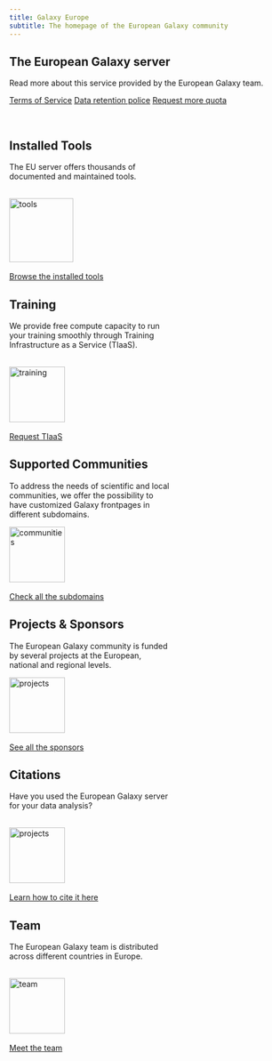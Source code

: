 ```yaml
---
title: Galaxy Europe
subtitle: The homepage of the European Galaxy community
---
```


<!-- Color palette: https://www.color-hex.com/color-palette/9983 -->

<div class="card border-secondary bg-secondary mb-1" style="width: 100%;">
  <div class="card-body">
    <h2 class="card-title text-dark">The European Galaxy server</h2>
    <p class="card-text">Read more about this service provided by the European Galaxy team.</p>
    <p>
      <a href="https://galaxyproject.eu/gdpr/tos.html" class="btn btn-primary">Terms of Service</a>
      <a href="#" class="btn btn-primary">Data retention police</a>
      <a href="#" class="btn btn-primary">Request more quota</a>
    </p>
  </div>
</div>

<br>

<div class="card-deck">
  <div class="card border-secondary bg-light mb-1" style="width: 18rem">
    <div class="card-body">
      <h2 class="card-title text-dark">Installed Tools</h2>
      <p class="card-text">The EU server offers thousands of documented and maintained tools.</p>
      <br>
      <div class="text-center">
        <img src="/images/undraw-illustrations/tools.svg" alt="tools" height="115">
        <br><br>
        <a href="#" class="btn btn-primary">Browse the installed tools</a>
      </div>
    </div>
  </div>
  <div class="card border-secondary bg-light mb-1" style="width: 18rem">
    <div class="card-body">
      <h2 class="card-title text-dark">Training</h2>
      <p class="card-text">We provide free compute capacity to run your training smoothly through Training Infrastructure as a Service (TIaaS).</p>
      <br>
      <div class="text-center">
        <img src="/images/undraw-illustrations/training.svg" alt="training" height="100">
        <br><br>
        <a href="https://galaxyproject.eu/tiaas" class="btn btn-primary">Request TIaaS</a>
      </div>
    </div>
  </div>
  <div class="card border-secondary bg-light mb-1" style="width: 18rem">
    <div class="card-body">
      <h2 class="card-title text-dark">Supported Communities</h2>
      <p class="card-text">To address the needs of scientific and local communities, we offer the possibility to have customized Galaxy frontpages in different subdomains.</p>
      <div class="text-center">
        <img src="/images/undraw-illustrations/communities.svg" alt="communities" height="100">
        <br><br>
        <a href="subdomains.md" class="btn btn-primary">Check all the subdomains</a>
      </div>
    </div>
  </div>
</div>
<div class="card-deck">
  <div class="card border-secondary bg-light mb-1" style="width: 18rem">
    <div class="card-body">
      <h2 class="card-title text-dark">Projects & Sponsors</h2>
      <p class="card-text">The European Galaxy community is funded by several projects at the European, national and regional levels.</p>
      <div class="text-center">
          <img src="/images/undraw-illustrations/projects.svg" alt="projects" height="100">
          <br><br>
          <a href="#" class="btn btn-primary">See all the sponsors</a>
      </div>
    </div>
  </div>
  <div class="card border-secondary bg-light mb-1" style="width: 18rem">
    <div class="card-body">
      <h2 class="card-title text-dark">Citations</h2>
      <p class="card-text">Have you used the European Galaxy server for your data analysis?</p>
      <br>
      <div class="text-center">
        <img src="/images/undraw-illustrations/citations.svg" alt="projects" height="100">
        <br><br>
        <a href="#" class="btn btn-primary">Learn how to cite it here</a>
      </div>
    </div>
  </div>
  <div class="card border-secondary bg-light mb-1" style="width: 18rem">
    <div class="card-body">
      <h2 class="card-title text-dark">Team</h2>
      <p class="card-text">The European Galaxy team is distributed across different countries in Europe.</p>
      <br>
      <div class="text-center">
        <img src="/images/undraw-illustrations/team.svg" alt="team" height="100">
        <br><br>
        <a href="#" class="btn btn-primary">Meet the team</a>
      </div>
    </div>
  </div>
</div>
